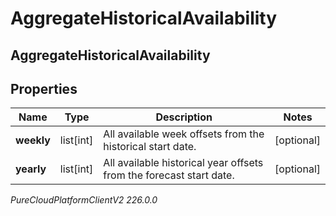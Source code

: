 # AggregateHistoricalAvailability

## AggregateHistoricalAvailability

## Properties

|Name | Type | Description | Notes|
|------------ | ------------- | ------------- | -------------|
| **weekly** | list[int] | All available week offsets from the historical start date. | [optional] |
| **yearly** | list[int] | All available historical year offsets from the forecast start date. | [optional] |



_PureCloudPlatformClientV2 226.0.0_
